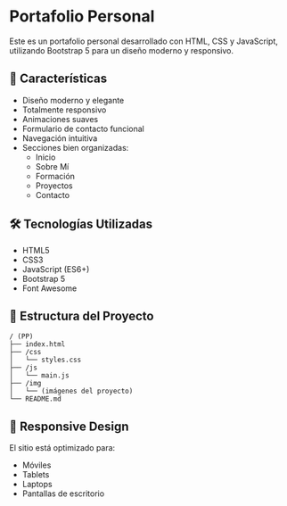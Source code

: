 # Portafolio Personal

Este es un portafolio personal desarrollado con HTML, CSS y JavaScript, utilizando Bootstrap 5 para un diseño moderno y responsivo.

## 🚀 Características

- Diseño moderno y elegante
- Totalmente responsivo
- Animaciones suaves
- Formulario de contacto funcional
- Navegación intuitiva
- Secciones bien organizadas:
  - Inicio
  - Sobre Mí
  - Formación
  - Proyectos
  - Contacto

## 🛠️ Tecnologías Utilizadas

- HTML5
- CSS3
- JavaScript (ES6+)
- Bootstrap 5
- Font Awesome

## 📁 Estructura del Proyecto

```
/ (PP)
├── index.html
├── /css
│   └── styles.css
├── /js
│   └── main.js
├── /img
│   └── (imágenes del proyecto)
└── README.md
```

## 📱 Responsive Design

El sitio está optimizado para:
- Móviles
- Tablets
- Laptops
- Pantallas de escritorio

